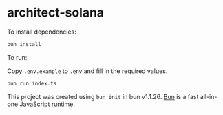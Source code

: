 # architect-solana

To install dependencies:

```bash
bun install
```

To run:

Copy `.env.example` to `.env` and fill in the required values.

```bash
bun run index.ts
```

This project was created using `bun init` in bun v1.1.26. [Bun](https://bun.sh) is a fast all-in-one JavaScript runtime.
